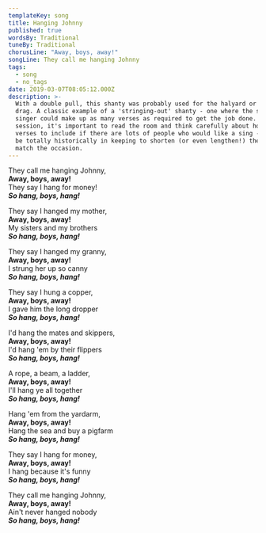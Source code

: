 ```yaml
---
templateKey: song
title: Hanging Johnny
published: true
wordsBy: Traditional
tuneBy: Traditional
chorusLine: "Away, boys, away!"
songLine: They call me hanging Johnny
tags:
  - song
  - no_tags
date: 2019-03-07T08:05:12.000Z
description: >-
  With a double pull, this shanty was probably used for the halyard or a long
  drag. A classic example of a 'stringing-out' shanty - one where the shanty
  singer could make up as many verses as required to get the job done. Sung at a
  session, it's important to read the room and think carefully about how many
  verses to include if there are lots of people who would like a sing - it would
  be totally historically in keeping to shorten (or even lengthen!) the song to
  match the occasion.
---
```

They call me hanging Johnny,\
**Away, boys, away!**\
They say I hang for money!\
***So hang, boys, hang!***

They say I hanged my mother,\
**Away, boys, away!**\
My sisters and my brothers\
***So hang, boys, hang!***

They say I hanged my granny,\
**Away, boys, away!**\
I strung her up so canny\
***So hang, boys, hang!***

They say I hung a copper,\
**Away, boys, away!**\
I gave him the long dropper\
***So hang, boys, hang!***

I'd hang the mates and skippers,\
**Away, boys, away!**\
I'd hang 'em by their flippers\
***So hang, boys, hang!***

A rope, a beam, a ladder,\
**Away, boys, away!**\
I'll hang ye all together\
***So hang, boys, hang!***

Hang 'em from the yardarm,\
**Away, boys, away!**\
Hang the sea and buy a pigfarm\
***So hang, boys, hang!***

They say I hang for money,\
**Away, boys, away!**\
I hang because it's funny\
***So hang, boys, hang!***

They call me hanging Johnny,\
**Away, boys, away!**\
Ain't never hanged nobody\
***So hang, boys, hang!***
